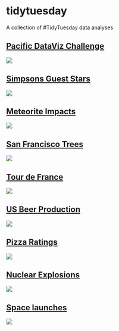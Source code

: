 # tidytuesday
A collection of #TidyTuesday data analyses  

## [Pacific DataViz Challenge](https://github.com/deanmarchiori/pacific-dataviz)  
![](/img/pacific.png)  

## [Simpsons Guest Stars](https://github.com/rfordatascience/tidytuesday/tree/master/data/2019/2019-08-27)  
![](/img/simpsons.png)  

## [Meteorite Impacts](https://github.com/rfordatascience/tidytuesday/tree/master/data/2019/2019-06-11)  
![](/img/meteorite.png)  

## [San Francisco Trees](https://github.com/rfordatascience/tidytuesday/tree/master/data/2020/2020-01-28)  
![](/img/sf-trees.png)   

## [Tour de France](https://github.com/rfordatascience/tidytuesday/tree/master/data/2020/2020-04-07)  
![](/img/tour.png)  

## [US Beer Production](https://github.com/rfordatascience/tidytuesday/tree/master/data/2020/2020-03-31)  
![](/img/beer.png)   

## [Pizza Ratings](https://github.com/rfordatascience/tidytuesday/tree/master/data/2019/2019-10-01)  
![](/img/pizza.png)  
 
## [Nuclear Explosions](https://github.com/rfordatascience/tidytuesday/tree/master/data/2019/2019-08-20)  
![](/img/nuclear.png)  

## [Space launches](https://github.com/rfordatascience/tidytuesday/tree/master/data/2019/2019-01-15)  
![](/img/space.png)     


